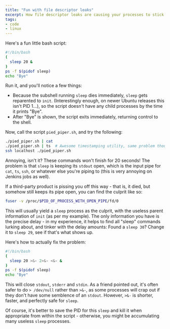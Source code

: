 ```yaml
---
title: "Fun with file descriptor leaks"
excerpt: How file descriptor leaks are causing your processes to stick around longer than they should.
tags:
- code
- linux
---
```


Here's a fun little bash script:

```bash
#!/bin/bash
(
  sleep 20 &
)
ps -f $(pidof sleep)
echo "Bye"
```

Run it, and you'll notice a few things: 

* Because the subshell running `sleep` dies immediately, `sleep` gets reparented to `init`. (Interestingly enough, on newer Ubuntu releases this isn't PID 1...), so the script doesn't have any child processes by the time it prints "Bye".
* After "Bye" is shown, the script exits immediately, returning control to the shell.

Now, call the script `pied_piper.sh`, and try the following:

```bash
./pied_piper.sh | cat
./pied_piper.sh | ts  # Awesome timestamping utility, same problem though
ssh localhost ./pied_piper.sh
```

Annoying, isn't it? These commands won't finish for 20 seconds! The problem is that `sleep` is keeping its `stdout` open, which is the input pipe for `cat`, `ts`, `ssh`, or whatever else you're piping to (this is very annoying on Jenkins jobs as well).

If a third-party product is pissing you off this way - that is, it died, but somehow still keeps its pipe open, you can find the culprit like so:

```bash
fuser -v /proc/$PID_OF_PROCESS_WITH_OPEN_PIPE/fd/0
```

This will usually yield a `sleep` process as the culprit, with the useless parent information of `init` (as per my example). The only information you have is the precise delay - in my experience, it helps to find all "sleep" commands lurking about, and tinker with the delay amounts: Found a `sleep 30`? Change it to `sleep 29`, see if that's what shows up.

Here's how to actually fix the problem:

```bash
#!/bin/bash
(
  sleep 20 >&- 2>&- <&- &
)
ps -f $(pidof sleep)
echo "Bye"
```

This will close `stdout`, `stderr` and `stdin`. As a friend pointed out, it's often safer to do `> /dev/null` rather than `>&-`, as some processes will crap out if they don't have some semblence of an `stdout`. However, `>&-` is shorter, faster, and perfectly safe for `sleep`.

Of course, it's better to save the PID for this `sleep` and kill it when appropriate from within the script - otherwise, you might be accumulating many useless `sleep` processes.
